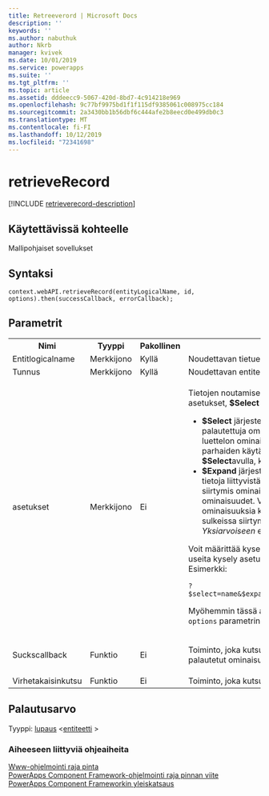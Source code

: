 ```yaml
---
title: Retreeverord | Microsoft Docs
description: ''
keywords: ''
ms.author: nabuthuk
author: Nkrb
manager: kvivek
ms.date: 10/01/2019
ms.service: powerapps
ms.suite: ''
ms.tgt_pltfrm: ''
ms.topic: article
ms.assetid: dddeecc9-5067-420d-8bd7-4c914218e969
ms.openlocfilehash: 9c77bf9975bd1f1f115df9385061c008975cc184
ms.sourcegitcommit: 2a3430bb1b56dbf6c444afe2b8eecd0e499db0c3
ms.translationtype: MT
ms.contentlocale: fi-FI
ms.lasthandoff: 10/12/2019
ms.locfileid: "72341698"
---
```

# <a name="retrieverecord"></a>retrieveRecord

[!INCLUDE [retrieverecord-description](includes/retrieverecord-description.md)]

## <a name="available-for"></a>Käytettävissä kohteelle 

Mallipohjaiset sovellukset

## <a name="syntax"></a>Syntaksi

`context.webAPI.retrieveRecord(entityLogicalName, id, options).then(successCallback, errorCallback);`

## <a name="parameters"></a>Parametrit

<table style="width:100%">
<tr>
<th>Nimi</th>
<th>Tyyppi</th>
<th>Pakollinen</th>
<th>Kuvaus</th>
</tr>
<tr>
<td>Entitlogicalname</td>
<td>Merkkijono</td>
<td>Kyllä</td>
<td>Noudettavan tietueen entiteetin looginen nimi. Esimerkki: &quot;account &quot;.</td>
</tr>
<tr>
<td>Tunnus</td>
<td>Merkkijono</td>
<td>Kyllä</td>
<td>Noudettavan entiteettitietueen GUID.</td>
</tr>
<tr>
<td>asetukset</td>
<td>Merkkijono</td>
<td>Ei</td>
<td><p>Tietojen noutamiseen käytettävä OData-järjestelmä kyselyn asetukset, <b>$Select</b> ja <b>$Expand</b>.</p>
<ul><li><b>$Select</b> järjestelmä kysely-asetuksen avulla voit rajoittaa palautettuja ominaisuuksia sisällyttämällä pilkuilla erotellun luettelon ominaisuuksien nimistä. Tämä on tärkeä suoritus kyky parhaiden käytäntöjen kannalta. Jos ominaisuuksia ei määritetä <b>$Select</b>avulla, kaikki ominaisuudet palautetaan.</li>
<li><b>$Expand</b> järjestelmä kysely-asetuksen avulla voit määrittää, mitä tietoja liittyvistä entiteeteistä palautetaan. Jos sisällytät vain siirtymis ominaisuuden nimen, saat kaikki liittyvien tietueiden ominaisuudet. Voit rajoittaa liittyville tietueille palautettuja ominaisuuksia käyttämällä <b>$Select</b> järjestelmä kysely-asetusta sulkeissa siirtymisen ominaisuuden nimen jälkeen. Käytä tätä sekä <i>Yksiarvoiseen</i> että <i>kokoelma-arvoiseen</i> siirtymis ominaisuuteen.</li>
</ul>
<p>Voit määrittää kysely asetukset, jotka alkavat <code>?</code>. Voit myös määrittää useita kysely asetuksia käyttämällä <code>&amp;</code> erottamaan kysely asetukset. Esimerkki:</p>
<code>?$select=name&amp;$expand=primarycontactid($select=contactid,fullname)</code>
<p>Myöhemmin tässä aiheessa on esimerkkejä siitä, miten voit määrittää <code>options</code> parametrin eri palautus tilanteita varten.</td>
</tr>
<tr>
<td>Suckscallback</td>
<td>Funktio</td>
<td>Ei</td>
<td><p>Toiminto, joka kutsutaan, kun tietue noudetaan. JSON-objekti, jolla on palautetut ominaisuudet ja arvot, välitetään funktiolle.</p>
</td>
</tr>
<tr>
<td>Virhetakaisinkutsu</td>
<td>Funktio</td>
<td>Ei</td>
<td>Toiminto, joka kutsutaan, kun toiminto epäonnistuu.</td>
</tr>
</table>

## <a name="return-value"></a>Palautusarvo

Tyyppi: [lupaus](https://developer.mozilla.org/docs/Web/JavaScript/reference/Global_Objects/Promise) <[entiteetti](../entity.md) >



### <a name="related-topics"></a>Aiheeseen liittyviä ohjeaiheita

[Www-ohjelmointi raja pinta](../webapi.md)<br/>
[PowerApps Component Framework-ohjelmointi raja pinnan viite](../../reference/index.md)<br/>
[PowerApps Component Frameworkin yleiskatsaus](../../overview.md)